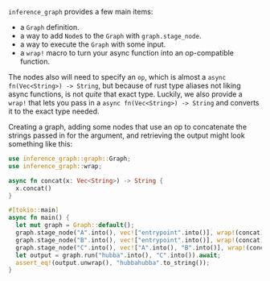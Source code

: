 `inference_graph` provides a few main items:
- a `Graph` definition.
- a way to add `Node`s to the `Graph` with `graph.stage_node`.
- a way to execute the `Graph` with some input.
- a `wrap!` macro to turn your async function into an op-compatible function.

The nodes also will need to specify an `op`, which is almost a
`async fn(Vec<String>) -> String`, but because of rust type aliases
not liking async functions, is not *quite* that exact type. Luckily,
we also provide a `wrap!` that lets you pass in a `async fn(Vec<String>) -> String`
and converts it to the exact type needed.

Creating a graph, adding some nodes that use an op to concatenate the strings passed in
for the argument, and retrieving the output might look something like this:
```rust
use inference_graph::graph::Graph;
use inference_graph::wrap;

async fn concat(x: Vec<String>) -> String {
  x.concat()
}

#[tokio::main]
async fn main() {
  let mut graph = Graph::default();
  graph.stage_node("A".into(), vec!["entrypoint".into()], wrap!(concat));
  graph.stage_node("B".into(), vec!["entrypoint".into()], wrap!(concat));
  graph.stage_node("C".into(), vec!["A".into(), "B".into()], wrap!(concat));
  let output = graph.run("hubba".into(), "C".into()).await;
  assert_eq!(output.unwrap(), "hubbahubba".to_string());
}
```